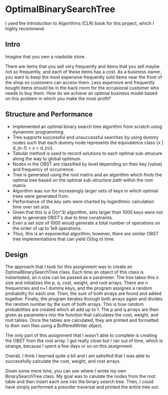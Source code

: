 # OptimalBinarySearchTree

I used the Introduction to Algorithms (CLR) book for this project, which I highly recommend.

## Intro

Imagine that you own a roadside store.

There are items that you sell very frequently and items that you sell maybe not so frequently, and each of these items has a cost. As a business owner, you want to keep the most expensive frequently sold items near the front of the shop so customers can access them. Less expensive and frequently bought items should be in the back room for the occasional customer who needs to buy them. How do we achieve an optimal business model based on this problem in which you make the most profit?

## Structure and Performance

* Implemented an optimal binary search tree algorithm from scratch using dynammic programming.
* Tree supports successful and unsuccessful searches by using dummy nodes such that each dummy node represents the equivalence class {x | d_(n-1) < x < d_(n)}.
* Tabular method is used to record solutions to each optimal sub-strucure along the way to global optimum.
* Nodes in the OBST are classified by level depending on their key (value) and frequency of occurrence.
* Tree is generated using the root matrix and an algorithm which finds the optimal tree based on the optimal sub-structure path within the root matrix.
* Algorithm was run for increasingly larger sets of keys in which optimal trees were generated from.
* Performance of the key sets were charted by logarithmic calculation time over set size.
* Given that this is a O(n^3) algorithm, sets larger than 1000 keys were not able to generate OBST's due to time constraints.
* Even a set size of 1000 would generate a total number of operations on the order of up to 1e9 operations.
* Thus, this is an exponential algorithm; however, there are similar OBST tree implementations that can yield O(log n) time.

## Design

The approach that I took for this assignment was to create an OptimalBinarySearchTree class. Each time an object of this class is instantiated, an n size can be passed as a parameter. The tree takes this n size and initializes the p, q, cost, weight, and root arrays. There are n frequencies and n+1 dummy keys, and the program assignes a random probability for each one. Then, the sum of both arrays are found and added together. Finally, the program iterates thorugh both arrays again and divides the random number by the sum of both arrays. This is how random probabilities are created which all add up to 1. The p and q arrays are then given as parameters into the function that calculates the cost, weight, and root tables. Once the tables are calculated, they are printed and formatted to their own files using a BufferedWriter object.

The only part of this assignment that I wasn't able to complete is creating the OBST from the root array. I got really close but I ran out of time, which is strange, because I spent a few days or so on this assignment.

Overall, I think I learned quite a bit and I am satisifed that I was able to successfully calculate the cost, weight, and root arrays.

Given some more time, you can see where I wrote my own BinarySearchTree class. My goal was to calulate the nodes from the root table and then insert each one into the binary search tree. Then, I could have simply performed a preorder traversal and printed the entire tree out.
